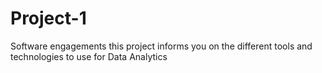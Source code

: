 # Project-1
Software engagements
this project informs you on the different tools and technologies to use for Data Analytics
